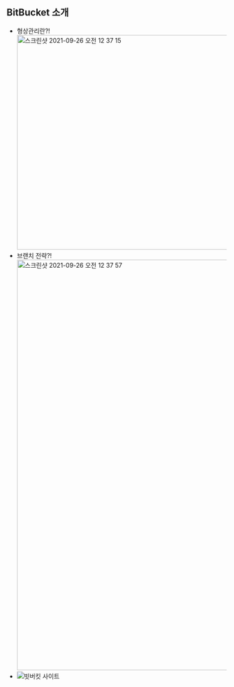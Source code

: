 ## BitBucket 소개

- 형상관리란?!
  <img width="490" alt="스크린샷 2021-09-26 오전 12 37 15" src="https://user-images.githubusercontent.com/18282470/134777123-0336f2ec-3c90-48ff-8c80-0dd63698ba5e.png">
- 브랜치 전략?!
  <img width="937" alt="스크린샷 2021-09-26 오전 12 37 57" src="https://user-images.githubusercontent.com/18282470/134777143-d5473e7f-a5ed-42df-a4dc-22304da93dce.png">
- ![빗버킷 사이트](https://bitbucket.org/)

